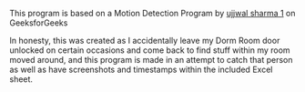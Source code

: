 This program is based on a Motion Detection Program by [ujjwal sharma 1](https://www.geeksforgeeks.org/user/ujjwal%20sharma%201/contributions/?itm_source=geeksforgeeks&itm_medium=article_author&itm_campaign=auth_user) on GeeksforGeeks
        

In honesty, this was created as I accidentally leave my Dorm Room door unlocked on certain occasions and come back to find stuff within my room moved around, and this program is made in an attempt to catch that person as well as have screenshots and timestamps within the included Excel sheet.
